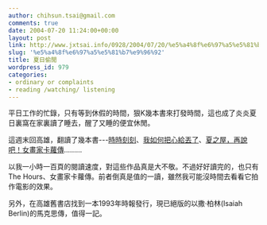 ```yaml
---
author: chihsun.tsai@gmail.com
comments: true
date: 2004-07-20 11:24:00+00:00
layout: post
link: http://www.jxtsai.info/0928/2004/07/20/%e5%a4%8f%e6%97%a5%e5%81%b7%e9%96%92/
slug: '%e5%a4%8f%e6%97%a5%e5%81%b7%e9%96%92'
title: 夏日偷閒
wordpress_id: 979
categories:
- ordinary or complaints
- reading /watching/ listening
---
```


平日工作的忙錄，只有等到休假的時間，狠K幾本書來打發時間，這也成了炎炎夏日裏窩在家裏讀了睡去，醒了又睡的便宜休閒。  
  
這週末回高雄，翻讀了幾本書---[時時刻刻](http://www.books.com.tw/exep/prod/booksfile.php?item=0010215318)、[我如何把心給丟了](http://www.books.com.tw/exep/prod/booksfile.php?item=0010210900)、[夏之屋，再說吧！](http://www.books.com.tw/exep/prod/booksfile.php?item=0010210901)[女畫家卡蘿傳](http://www.books.com.tw/exep/prod/booksfile.php?item=0010093731).........  
  
以我一小時一百頁的閱讀速度，對這些作品真是大不敬。不過好好讀完的，也只有The Hours、女畫家卡蘿傳。前者倒真是值的一讀，雖然我可能沒時間去看看它拍作電影的效果。  
  
另外，在高雄舊書店找到一本1993年時報發行，現已絕版的以撒‧柏林(Isaiah Berlin)的馬克思傳，值得一記。
